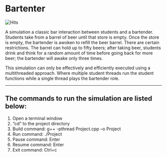 # Bartenter

![Hits](https://hits.seeyoufarm.com/api/count/incr/badge.svg?url=https%3A%2F%2Fgithub.com%2FPho3nyxX%2Fbartender&count_bg=%2379C83D&title_bg=%23555555&icon=&icon_color=%23E7E7E7&title=Page+Views&edge_flat=false)

A simulation a classic bar interaction between students and a bartender. Students take from a barrel of beer until that store is empty. Once the store is empty, the bartender is awoken to refill the beer barrel. There are certain restrictions. The barrel can hold up to fifty beers; after taking beer, students drink and think for a random amount of time before going back for more beer; the bartender will awake only three times.

This simulation can only be effectively and efficiently executed using a multithreaded approach. Where multiple student threads run the student functions while a single thread plays the bartender role.

---

## The commands to run the simulation are listed below:

1. Open a terminal window
2. “cd” to the project directory
3. Build command: g++ -pthread Project.cpp –o Project
4. Run command: ./Project
5. Pause command: Enter
6. Resume command: Enter
7. Exit command: Ctrl+c 
